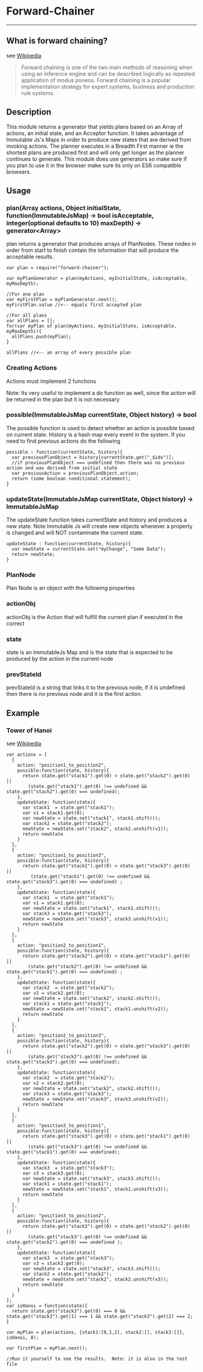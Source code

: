 
# Forward-Chainer

----

## What is forward chaining?
see [Wikipedia](https://en.wikipedia.org/wiki/Forward_chaining)

> Forward chaining is one of the two main methods of reasoning when using an inference engine and can be described logically as repeated application of modus ponens. Forward chaining is a popular implementation strategy for expert systems, business and production rule systems.

## Description

This module returns a generator that yields plans based on an Array of actions, an initial state, and an Acceptor function.  It takes advantage of Immutable Js's Maps in order to produce new states that are derived from invoking actions.
The planner executes in a Breadth First manner ie the shortest plans are produced first and will only get longer as the planner continues to generate.
This module does use generators so make sure if you plan to use it in the browser make sure its only on ES6 compatible browsers.

## Usage

### plan(Array<Actions> actions, Object initialState, function(ImmutableJsMap) -> bool isAcceptable, integer(optional defaults to 10) maxDepth) -> generator<Array<PlanNode>>

plan returns a generator that produces arrays of PlanNodes.  These nodes in order from start to finish contain the information that will produce the acceptable results.

```
var plan = require("forward-chainer");

var myPlanGenerator = plan(myActions, myInitialState, isAcceptable, myMaxDepth);

//For one plan
var myFirstPlan = myPlanGenerator.next();
myFirstPlan.value //<-- equals first accepted plan

//For all plans
var allPlans = [];
for(var myPlan of plan(myActions, myInitialState, isAcceptable, myMaxDepth)){
  allPlans.push(myPlan);
}

allPlans //<-- an array of every possible plan

```

### Creating Actions

Actions must implement 2 functions

Note: Its very useful to implement a do function as well, since the action will be returned in the plan but it is not necessary

### possible(ImmutableJsMap currentState, Object history) -> bool

The possible function is used to detect whether an action is possible based on current state.
History is a hash map every event in the system.  If you need to find previous actions do the following

```
possible : function(currentState, history){
  var previousPlanObject = history[currentState.get("_$idx")];
  //if previousPlanObject === undefined then there was no previous action and was derived from initial state
  var previousAction = previousPlanObject.action;
  return (some boolean conditional statement);
}
```

### updateState(ImmutableJsMap currentState, Object history) -> ImmutableJsMap

The updateState function takes currentState and history and produces a new state.  Note Immutable Js will create new objects whenever a property is changed and will NOT contaminate the current state.

```
updateState : function(currentState, history){
  var newState = currentState.set("myChange", "Some Data");
  return newState;
}
```

### PlanNode

Plan Node is an object with the following properties
### actionObj
actionObj is the Action that will fulfill the current plan if executed in the correct
### state
state is an ImmutableJs Map and is the state that is expected to be produced by the action in the current node
### prevStateId
prevStateId is a string that links it to the previous node, if it is undefined then there is no previous node and it is the first action.

## Example

### Tower of Hanoi
see [Wikipedia](https://en.wikipedia.org/wiki/Tower_of_Hanoi)

```
var actions = [
  {
    action: "position1_to_position2",
    possible:function(state, history){
      return state.get("stack1").get(0) < state.get("stack2").get(0) ||
        (state.get("stack1").get(0) !== undefined && state.get("stack2").get(0) === undefined);
    },
    updateState: function(state){
      var stack1  = state.get("stack1");
      var v1 = stack1.get(0);
      var newState = state.set("stack1", stack1.shift());
      var stack2 = state.get("stack2");
      newState = newState.set("stack2", stack2.unshift(v1));
      return newState
    }
  },
  {
    action: "position1_to_position3",
    possible:function(state, history){
      return state.get("stack1").get(0) < state.get("stack3").get(0) ||
         (state.get("stack1").get(0) !== undefined && state.get("stack3").get(0) === undefined) ;
    },
    updateState: function(state){
      var stack1  = state.get("stack1");
      var v1 = stack1.get(0);
      var newState = state.set("stack1", stack1.shift());
      var stack3 = state.get("stack3");
      newState = newState.set("stack3", stack3.unshift(v1));
      return newState
    }
  },
  {
    action: "position2_to_position1",
    possible:function(state, history){
      return state.get("stack2").get(0) < state.get("stack1").get(0) ||
        (state.get("stack2").get(0) !== undefined && state.get("stack1").get(0) === undefined) ;
    },
    updateState: function(state){
      var stack2  = state.get("stack2");
      var v2 = stack2.get(0);
      var newState = state.set("stack2", stack2.shift());
      var stack1 = state.get("stack1");
      newState = newState.set("stack1", stack1.unshift(v2));
      return newState
    }
  },
  {
    action: "position2_to_position3",
    possible:function(state, history){
      return state.get("stack2").get(0) < state.get("stack3").get(0) ||
        (state.get("stack2").get(0) !== undefined &&  state.get("stack3").get(0) === undefined);
    },
    updateState: function(state){
      var stack2  = state.get("stack2");
      var v2 = stack2.get(0);
      var newState = state.set("stack2", stack2.shift());
      var stack3 = state.get("stack3");
      newState = newState.set("stack3", stack3.unshift(v2));
      return newState
    }
  },
  {
    action: "position3_to_position1",
    possible:function(state, history){
      return state.get("stack3").get(0) < state.get("stack1").get(0) ||
        (state.get("stack3").get(0) !== undefined &&  state.get("stack1").get(0) === undefined);
    },
    updateState: function(state){
      var stack3  = state.get("stack3");
      var v3 = stack3.get(0);
      var newState = state.set("stack3", stack3.shift());
      var stack1 = state.get("stack1");
      newState = newState.set("stack1", stack1.unshift(v3));
      return newState
    }
  },
  {
    action: "position3_to_position2",
    possible:function(state, history){
      return state.get("stack3").get(0) < state.get("stack2").get(0) ||
        (state.get("stack3").get(0) !== undefined && state.get("stack2").get(0) === undefined );
    },
    updateState: function(state){
      var stack3  = state.get("stack3");
      var v3 = stack3.get(0);
      var newState = state.set("stack3", stack3.shift());
      var stack2 = state.get("stack2");
      newState = newState.set("stack2", stack2.unshift(v3));
      return newState
    }
  }
];
var isHanoi = function(state){
  return state.get("stack3").get(0) === 0 && state.get("stack3").get(1) === 1 && state.get("stack3").get(2) === 2;
}

var myPlan = plan(actions, {stack1:[0,1,2], stack2:[], stack3:[]}, isHanoi, 8);

var firstPlan = myPlan.next();

//Run it yourself to see the results.  Note: it is also in the test file
```
